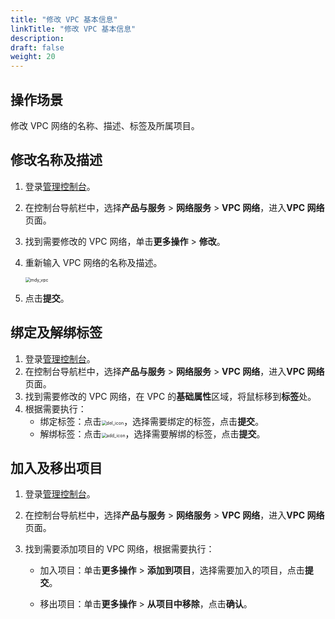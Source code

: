 ```yaml
---
title: "修改 VPC 基本信息"
linkTitle: "修改 VPC 基本信息"
description:
draft: false
weight: 20
---
```


## 操作场景

修改 VPC 网络的名称、描述、标签及所属项目。

## 修改名称及描述

1. 登录[管理控制台](https://console.shanhe.com/login)。

2. 在控制台导航栏中，选择**产品与服务** > **网络服务** > **VPC 网络**，进入**VPC 网络**页面。

3. 找到需要修改的 VPC 网络，单击**更多操作** > **修改**。

4. 重新输入 VPC 网络的名称及描述。

   <img src="/network/vpc_2.0/_images/501020_mdy_vpc.png" alt="mdy_vpc" style="zoom:50%;" />

5. 点击**提交**。

## 绑定及解绑标签

1. 登录[管理控制台](https://console.shanhe.com/login)。
2. 在控制台导航栏中，选择**产品与服务** > **网络服务** > **VPC 网络**，进入**VPC 网络**页面。
3. 找到需要修改的 VPC 网络，在 VPC 的**基础属性**区域，将鼠标移到**标签**处。
4. 根据需要执行：
   - 绑定标签：点击<img src="/network/vpc_2.0/_images/501020_del_icon.png" alt="del_icon" style="zoom:50%;" />，选择需要绑定的标签，点击**提交**。
   - 解绑标签：点击<img src="/network/vpc_2.0/_images/501020_add_icon.png" alt="add_icon" style="zoom:50%;" />，选择需要解绑的标签，点击**提交**。

## 加入及移出项目

1. 登录[管理控制台](https://console.shanhe.com/login)。

2. 在控制台导航栏中，选择**产品与服务** > **网络服务** > **VPC 网络**，进入**VPC 网络**页面。

3. 找到需要添加项目的 VPC 网络，根据需要执行：

   - 加入项目：单击**更多操作** > **添加到项目**，选择需要加入的项目，点击**提交**。

   - 移出项目：单击**更多操作** > **从项目中移除**，点击**确认**。

